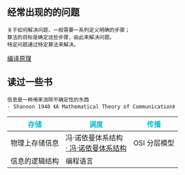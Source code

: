 ## 经常出现的的问题

```
关于如何解决问题，一般需要一系列定义明确的步骤；
算法的目标是确定这些步骤，由此来解决问题。
特定问题通过特定算法来解决。
```

[编译原理]()

## 读过一些书

```
信息是一种用来消除不确定性的东西
- Shannon 1948 《A Mathematical Theory of Communication》
```

<style>
    th {
        color:#00bcd4;
    }
</style>

<table>
  <thead>
    <tr>
      <th>存储</th>
      <th>调度</th>
      <th>传播</th>
    </tr>
  </thead>
  <tbody>
    <tr>
      <td>物理上存储信息</td>
      <td>
      <div>冯·诺依曼体系结构</div>
      <a href="/" target="_blank">· 冯·诺依曼体系结构</a>
      </td>
      <td>OSI 分层模型</td>
    </tr>
    <tr>
      <td>信息的逻辑结构</td>
      <td>编程语言</td>
      <td></td>
    </tr>
  </tbody>
</table>
